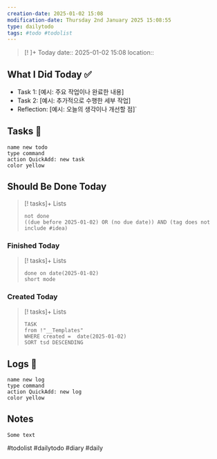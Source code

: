```yaml
---
creation-date: 2025-01-02 15:08 
modification-date: Thursday 2nd January 2025 15:08:55
type: dailytodo
tags: #todo #todolist 
---
```



> [!  ]+ Today
>  date::  2025-01-02 15:08 
> location::    
## What I Did Today ✅
- Task 1: [예시: 주요 작업이나 완료한 내용] 
- Task 2: [예시: 추가적으로 수행한 세부 작업] 
- Reflection: [예시: 오늘의 생각이나 개선할 점]`


## Tasks 📝
```button
name new todo
type command
action QuickAdd: new task
color yellow
```


## Should Be Done Today
> [! tasks]+ Lists
> ```tasks
> not done 
> ((due before 2025-01-02) OR (no due date)) AND (tag does not include #idea)


### Finished Today
> [! tasks]+ Lists
> ```tasks
> done on date(2025-01-02)
> short mode
>```

### Created Today

> [! tasks]+ Lists
> ```dataview
>TASK
>from !"__Templates"
>WHERE created =  date(2025-01-02)
>SORT tsd DESCENDING
>```



## Logs 📗
```button
name new log
type command
action QuickAdd: new log
color yellow
```


## Notes

```text
Some text
```


#todolist #dailytodo #diary #daily

